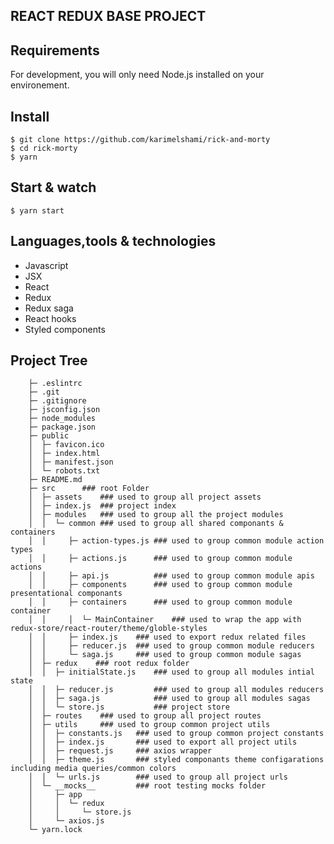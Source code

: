 ## REACT REDUX BASE PROJECT
## Requirements
For development, you will only need Node.js installed on your environement.
## Install
    $ git clone https://github.com/karimelshami/rick-and-morty
    $ cd rick-morty
    $ yarn
## Start & watch
    $ yarn start
## Languages,tools & technologies
* Javascript
* JSX
* React
* Redux
* Redux saga
* React hooks
* Styled components
## Project Tree
```
    ├─ .eslintrc 
    ├─ .git      
    ├─ .gitignore 
    ├─ jsconfig.json
    ├─ node_modules
    ├─ package.json
    ├─ public
    │  ├─ favicon.ico
    │  ├─ index.html
    │  ├─ manifest.json
    │  └─ robots.txt
    ├─ README.md
    ├─ src      ### root Folder
    │  ├─ assets    ### used to group all project assets
    │  ├─ index.js  ### project index
    │  ├─ modules   ### used to group all the project modules
    │  │  └─ common ### used to group all shared componants & containers 
    │  │     ├─ action-types.js ### used to group common module action types
    │  │     ├─ actions.js      ### used to group common module actions
    │  │     ├─ api.js          ### used to group common module apis
    │  │     ├─ components      ### used to group common module presentational componants
    │  │     ├─ containers      ### used to group common module container
    │  │     │  └─ MainContainer    ### used to wrap the app with redux-store/react-router/theme/globle-styles
    │  │     ├─ index.js    ### used to export redux related files
    │  │     ├─ reducer.js  ### used to group common module reducers
    │  │     └─ saga.js     ### used to group common module sagas
    │  ├─ redux    ### root redux folder
    │  │  ├─ initialState.js    ### used to group all modules intial state
    │  │  ├─ reducer.js         ### used to group all modules reducers
    │  │  ├─ saga.js            ### used to group all modules sagas
    │  │  └─ store.js           ### project store
    │  ├─ routes    ### used to group all project routes
    │  ├─ utils     ### used to group common project utils
    │  │  ├─ constants.js   ### used to group common project constants
    │  │  ├─ index.js       ### used to export all project utils
    │  │  ├─ request.js     ### axios wrapper
    │  │  ├─ theme.js       ### styled componants theme configarations including media queries/common colors
    │  │  └─ urls.js        ### used to group all project urls
    │  └─ __mocks__         ### root testing mocks folder 
    │     ├─ app
    │     │  └─ redux
    │     │     └─ store.js
    │     └─ axios.js
    └─ yarn.lock
```








